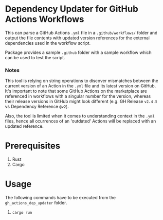 # Dependency Updater for GitHub Actions Workflows
This can parse a GitHub Actions `.yml` file in a `.github/workflows/` folder 
and output the file contents with updated version references for the external dependencies used in the workflow script.

Package provides a sample `.github` folder with a sample workflow which can be used to test the script.

### Notes 
This tool is relying on string operations to discover mismatches between the current version of an Action in the `.yml` file and its latest version on GitHub. It's important to note that some GitHub Actions on the marketplace are referenced in workflows with a singular number for the version, whereas their release versions in GitHub might look different (e.g. GH Release `v2.4.5` vs Dependency Reference `@v2`).

Also, the tool is limited when it comes to understanding context in the `.yml` files, hence all ocurrences of an 'outdated' Actions
will be replaced with an updated reference.

# Prerequisites
1. Rust
2. Cargo

# Usage

The following commands have to be executed from the `gh_actions_dep_updater` folder.

1. `cargo run`